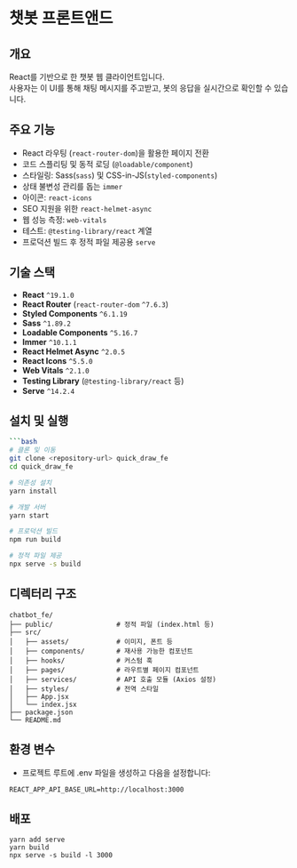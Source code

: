 # 챗봇 프론트앤드
## 개요
React를 기반으로 한 챗봇 웹 클라이언트입니다.  
사용자는 이 UI를 통해 채팅 메시지를 주고받고, 봇의 응답을 실시간으로 확인할 수 있습니다.

## 주요 기능
- React 라우팅 (`react-router-dom`)을 활용한 페이지 전환  
- 코드 스플리팅 및 동적 로딩 (`@loadable/component`)  
- 스타일링: Sass(`sass`) 및 CSS-in-JS(`styled-components`)  
- 상태 불변성 관리를 돕는 `immer`  
- 아이콘: `react-icons`  
- SEO 지원을 위한 `react-helmet-async`  
- 웹 성능 측정: `web-vitals`  
- 테스트: `@testing-library/react` 계열  
- 프로덕션 빌드 후 정적 파일 제공용 `serve`

## 기술 스택
- **React** `^19.1.0`  
- **React Router** (`react-router-dom` `^7.6.3`)  
- **Styled Components** `^6.1.19`  
- **Sass** `^1.89.2`  
- **Loadable Components** `^5.16.7`  
- **Immer** `^10.1.1`  
- **React Helmet Async** `^2.0.5`  
- **React Icons** `^5.5.0`  
- **Web Vitals** `^2.1.0`  
- **Testing Library** (`@testing-library/react` 등)  
- **Serve** `^14.2.4`

## 설치 및 실행

```bash
```bash
# 클론 및 이동
git clone <repository-url> quick_draw_fe
cd quick_draw_fe

# 의존성 설치
yarn install

# 개발 서버
yarn start

# 프로덕션 빌드
npm run build

# 정적 파일 제공
npx serve -s build
```

## 디렉터리 구조
```
chatbot_fe/
├── public/                # 정적 파일 (index.html 등)
├── src/
│   ├── assets/            # 이미지, 폰트 등
│   ├── components/        # 재사용 가능한 컴포넌트
│   ├── hooks/             # 커스텀 훅
│   ├── pages/             # 라우트별 페이지 컴포넌트
│   ├── services/          # API 호출 모듈 (Axios 설정)
│   ├── styles/            # 전역 스타일
│   ├── App.jsx
│   └── index.jsx
├── package.json
└── README.md

```

## 환경 변수
- 프로젝트 루트에 .env 파일을 생성하고 다음을 설정합니다:

```env
REACT_APP_API_BASE_URL=http://localhost:3000
```

## 배포
```
yarn add serve
yarn build
npx serve -s build -l 3000
```
